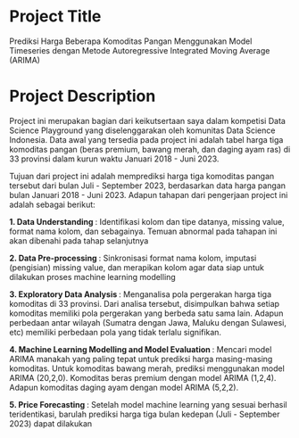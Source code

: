# Project Title
Prediksi Harga Beberapa Komoditas Pangan Menggunakan Model Timeseries dengan Metode Autoregressive Integrated Moving Average (ARIMA)

# Project Description
Project ini merupakan bagian dari keikutsertaan saya dalam kompetisi Data Science Playground yang diselenggarakan oleh komunitas Data Science Indonesia. Data awal yang tersedia pada project ini adalah tabel harga tiga komoditas pangan (beras premium, bawang merah, dan daging ayam ras) di 33 provinsi dalam kurun waktu Januari 2018 - Juni 2023.

Tujuan dari project ini adalah memprediksi harga tiga komoditas pangan tersebut dari bulan Juli - September 2023, berdasarkan data harga pangan bulan Januari 2018 - Juni 2023. Adapun tahapan dari pengerjaan project ini adalah sebagai berikut:

<b> 1. Data Understanding </b>          : Identifikasi kolom dan tipe datanya, missing value, format nama kolom, dan sebagainya. Temuan abnormal pada tahapan ini akan dibenahi pada tahap selanjutnya <br>

<b> 2. Data Pre-processing </b>         : Sinkronisasi format nama kolom, imputasi (pengisian) missing value, dan merapikan kolom agar data siap untuk dilakukan proses machine learning modelling <br>

<b> 3. Exploratory Data Analysis  </b>  : Menganalisa pola pergerakan harga tiga komoditas di 33 provinsi. Dari analisa tersebut, disimpulkan bahwa setiap komoditas memiliki pola pergerakan yang berbeda satu sama lain. Adapun perbedaan antar wilayah (Sumatra dengan Jawa, Maluku dengan Sulawesi, etc) memiliki perbedaan pola yang tidak terlalu signifikan. <br>

<b> 4. Machine Learning Modelling and Model Evaluation </b>  : Mencari model ARIMA manakah yang paling tepat untuk prediksi harga masing-masing komoditas. Untuk komoditas bawang merah, prediksi menggunakan model ARIMA (20,2,0). Komoditas  beras premium dengan model ARIMA (1,2,4). Adapun komoditas daging ayam dengan model ARIMA (5,2,2). <br>

<b> 5. Price Forecasting          </b>  : Setelah model machine learning yang sesuai berhasil teridentikasi, barulah prediksi harga tiga bulan kedepan (Juli - September 2023) dapat dilakukan <br>

